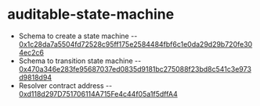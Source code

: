 # auditable-state-machine

- Schema to create a state machine -- [0x1c28da7a5504fd72528c95ff175e2584484fbf6c1e0da29d29b720fe304ec2c6](https://sepolia.easscan.org/schema/view/0x1c28da7a5504fd72528c95ff175e2584484fbf6c1e0da29d29b720fe304ec2c6)
- Schema to transition state machine -- [0x470a346e283fe95687037ed0835d9181bc275088f23bd8c541c3e973d9818d94](https://sepolia.easscan.org/schema/view/0x470a346e283fe95687037ed0835d9181bc275088f23bd8c541c3e973d9818d94)
- Resolver contract address -- [0xd118d297D751706114A715Fe4c44f05a1f5dffA4](https://sepolia.etherscan.io/address/0xd118d297D751706114A715Fe4c44f05a1f5dffA4)
